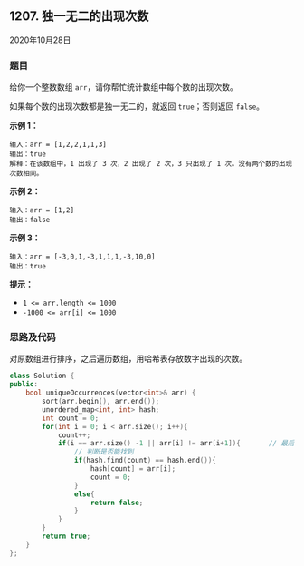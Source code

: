 ## 1207. 独一无二的出现次数

2020年10月28日

### 题目
给你一个整数数组 ``arr``，请你帮忙统计数组中每个数的出现次数。

如果每个数的出现次数都是独一无二的，就返回 ``true``；否则返回 ``false``。



**示例 1：**

```
输入：arr = [1,2,2,1,1,3]
输出：true
解释：在该数组中，1 出现了 3 次，2 出现了 2 次，3 只出现了 1 次。没有两个数的出现次数相同。
```

**示例 2：**

```
输入：arr = [1,2]
输出：false
```

**示例 3：**

```
输入：arr = [-3,0,1,-3,1,1,1,-3,10,0]
输出：true
```



**提示：**


- ``1 <= arr.length <= 1000``
- ``-1000 <= arr[i] <= 1000``

### 思路及代码

对原数组进行排序，之后遍历数组，用哈希表存放数字出现的次数。

```cpp
class Solution {
public:
    bool uniqueOccurrences(vector<int>& arr) {
        sort(arr.begin(), arr.end());
        unordered_map<int, int> hash;
        int count = 0;
        for(int i = 0; i < arr.size(); i++){
            count++;
            if(i == arr.size() -1 || arr[i] != arr[i+1]){       // 最后一个元素不需要特殊的判断，一定是计数终止位置
                // 判断是否能找到
                if(hash.find(count) == hash.end()){
                    hash[count] = arr[i];
                    count = 0;
                }
                else{
                    return false;
                }
            }
        }
        return true;
    }
};
```